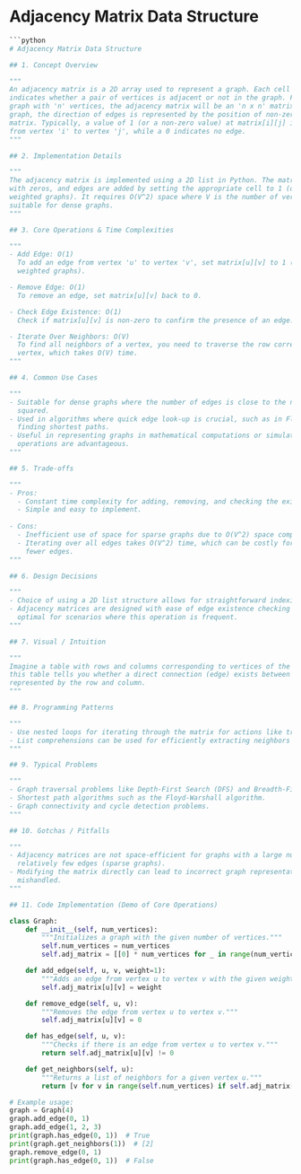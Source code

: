# Adjacency Matrix Data Structure

```python
```python
# Adjacency Matrix Data Structure

## 1. Concept Overview

"""
An adjacency matrix is a 2D array used to represent a graph. Each cell in the matrix
indicates whether a pair of vertices is adjacent or not in the graph. For an undirected
graph with 'n' vertices, the adjacency matrix will be an 'n x n' matrix. In a directed
graph, the direction of edges is represented by the position of non-zero entries in the
matrix. Typically, a value of 1 (or a non-zero value) at matrix[i][j] indicates an edge
from vertex 'i' to vertex 'j', while a 0 indicates no edge.
"""

## 2. Implementation Details

"""
The adjacency matrix is implemented using a 2D list in Python. The matrix is initialized
with zeros, and edges are added by setting the appropriate cell to 1 (or the weight for
weighted graphs). It requires O(V^2) space where V is the number of vertices, making it
suitable for dense graphs.
"""

## 3. Core Operations & Time Complexities

"""
- Add Edge: O(1)
  To add an edge from vertex 'u' to vertex 'v', set matrix[u][v] to 1 (or weight w for 
  weighted graphs).

- Remove Edge: O(1)
  To remove an edge, set matrix[u][v] back to 0.

- Check Edge Existence: O(1)
  Check if matrix[u][v] is non-zero to confirm the presence of an edge.

- Iterate Over Neighbors: O(V)
  To find all neighbors of a vertex, you need to traverse the row corresponding to that 
  vertex, which takes O(V) time.
"""

## 4. Common Use Cases

"""
- Suitable for dense graphs where the number of edges is close to the number of vertices 
  squared.
- Used in algorithms where quick edge look-up is crucial, such as in Floyd-Warshall for 
  finding shortest paths.
- Useful in representing graphs in mathematical computations or simulations where matrix 
  operations are advantageous.
"""

## 5. Trade-offs

"""
- Pros:
  - Constant time complexity for adding, removing, and checking the existence of an edge.
  - Simple and easy to implement.
  
- Cons:
  - Inefficient use of space for sparse graphs due to O(V^2) space complexity.
  - Iterating over all edges takes O(V^2) time, which can be costly for large graphs with 
    fewer edges.
"""

## 6. Design Decisions

"""
- Choice of using a 2D list structure allows for straightforward indexing and manipulation.
- Adjacency matrices are designed with ease of edge existence checking in mind, making them 
  optimal for scenarios where this operation is frequent.
"""

## 7. Visual / Intuition

"""
Imagine a table with rows and columns corresponding to vertices of the graph. Each cell in 
this table tells you whether a direct connection (edge) exists between the pair of vertices 
represented by the row and column.
"""

## 8. Programming Patterns

"""
- Use nested loops for iterating through the matrix for actions like traversing all edges.
- List comprehensions can be used for efficiently extracting neighbors of a vertex.
"""

## 9. Typical Problems

"""
- Graph traversal problems like Depth-First Search (DFS) and Breadth-First Search (BFS).
- Shortest path algorithms such as the Floyd-Warshall algorithm.
- Graph connectivity and cycle detection problems.
"""

## 10. Gotchas / Pitfalls

"""
- Adjacency matrices are not space-efficient for graphs with a large number of vertices but 
  relatively few edges (sparse graphs).
- Modifying the matrix directly can lead to incorrect graph representations if indices are 
  mishandled.
"""

## 11. Code Implementation (Demo of Core Operations)

class Graph:
    def __init__(self, num_vertices):
        """Initializes a graph with the given number of vertices."""
        self.num_vertices = num_vertices
        self.adj_matrix = [[0] * num_vertices for _ in range(num_vertices)]

    def add_edge(self, u, v, weight=1):
        """Adds an edge from vertex u to vertex v with the given weight (default is 1)."""
        self.adj_matrix[u][v] = weight

    def remove_edge(self, u, v):
        """Removes the edge from vertex u to vertex v."""
        self.adj_matrix[u][v] = 0

    def has_edge(self, u, v):
        """Checks if there is an edge from vertex u to vertex v."""
        return self.adj_matrix[u][v] != 0

    def get_neighbors(self, u):
        """Returns a list of neighbors for a given vertex u."""
        return [v for v in range(self.num_vertices) if self.adj_matrix[u][v] != 0]

# Example usage:
graph = Graph(4)
graph.add_edge(0, 1)
graph.add_edge(1, 2, 3)
print(graph.has_edge(0, 1))  # True
print(graph.get_neighbors(1))  # [2]
graph.remove_edge(0, 1)
print(graph.has_edge(0, 1))  # False
```
```